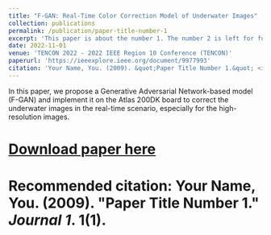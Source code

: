 ```yaml
---
title: "F-GAN: Real-Time Color Correction Model of Underwater Images"
collection: publications
permalink: /publication/paper-title-number-1
excerpt: 'This paper is about the number 1. The number 2 is left for future work.'
date: 2022-11-01
venue: 'TENCON 2022 - 2022 IEEE Region 10 Conference (TENCON)'
paperurl: 'https://ieeexplore.ieee.org/document/9977993'
citation: 'Your Name, You. (2009). &quot;Paper Title Number 1.&quot; <i>Journal 1</i>. 1(1).'
---
```

In this paper, we propose a Generative Adversarial Network-based model (F-GAN) and implement it on the Atlas 200DK board to correct the underwater images in the real-time scenario, especially for the high-resolution images.

# [Download paper here]([http://academicpages.github.io/files/paper1.pdf])

# Recommended citation: Your Name, You. (2009). "Paper Title Number 1." <i>Journal 1</i>. 1(1).
